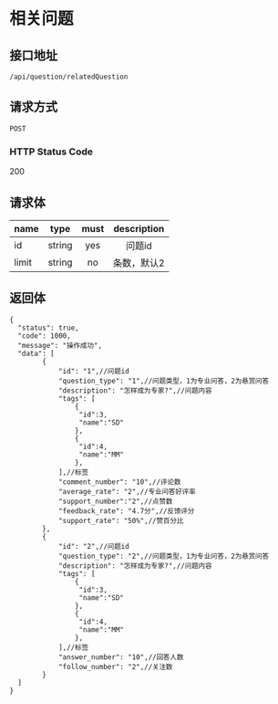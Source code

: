 # 相关问题

## 接口地址

`/api/question/relatedQuestion`

## 请求方式

`POST`

### HTTP Status Code

200

## 请求体

| name     | type     | must     | description |
|----------|:--------:|:--------:|:--------:|
| id   | string   | yes      | 问题id |
| limit   | string   | no     | 条数，默认2 |

## 返回体

```json5
{
  "status": true,
  "code": 1000,
  "message": "操作成功",
  "data": [
        {
            "id": "1",//问题id
            "question_type": "1",//问题类型，1为专业问答，2为悬赏问答
            "description": "怎样成为专家?",//问题内容
            "tags": [
                {
                 "id":3,
                 "name":"SD"
                },
                {
                 "id":4,
                 "name":"MM"
                },
            ],//标签           
            "comment_number": "10",//评论数
            "average_rate": "2",//专业问答好评率
            "support_number":"2",//点赞数
            "feedback_rate": "4.7分",//反馈评分
            "support_rate": "50%",//赞百分比
        },
        {
            "id": "2",//问题id
            "question_type": "2",//问题类型，1为专业问答，2为悬赏问答
            "description": "怎样成为专家?",//问题内容
            "tags": [
                {
                 "id":3,
                 "name":"SD"
                },
                {
                 "id":4,
                 "name":"MM"
                },
            ],//标签
            "answer_number": "10",//回答人数
            "follow_number": "2",//关注数
        }
  ]
}
``` 
